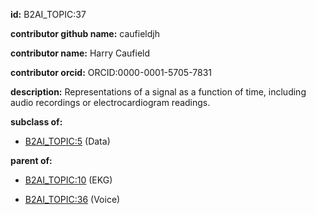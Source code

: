**id:** B2AI_TOPIC:37

**contributor github name:** caufieldjh

**contributor name:** Harry Caufield

**contributor orcid:** ORCID:0000-0001-5705-7831

**description:** Representations of a signal as a function of time, including audio recordings or electrocardiogram readings.

**subclass of:**

- [B2AI_TOPIC:5](../topics/Data.markdown) (Data)

**parent of:**

- [B2AI_TOPIC:10](../topics/EKG.markdown) (EKG)

- [B2AI_TOPIC:36](../topics/Voice.markdown) (Voice)
